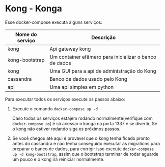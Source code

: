 # Kong - Konga

Esse docker-compose executa alguns serviços:

|Nome do serviço | Descrição                                            |
|----------------| -----------------------------------------------------|
|kong            |Api gateway kong                                      |
|kong-bootstrap  |Um container efêmero para inicializar o banco de dados|
|kong            |Uma GUI para a api de administração do Kong           |
|cassandra       |Banco de dados usado pelo Kong                        |
|api             |Uma api simples em python                             |


Para executar todos os serviços execute os passos abaixo:

1. Execute o comando `docker-compose up -d`
    
    Caso todos os serviços estajem rodando normalmente(verifique com `docker-compose ps`) é só acessar o konga na porta 1337 e se divertir, Se o kong não estiver rodando siga os próximos passos.

2. Se você chegou até aqui é provavel que o kong tenha ficado pronto antes do cassandra e não tenha conseguido executar as migrations para preparar o banco de dados, para corrigir isso execute `docker-compose up -d kong-bootstrap`, assim que o bootstrap terminar de rodar aguarde um pouco e o kong irá reiniciar normalmente.
